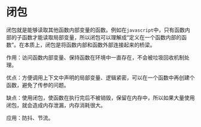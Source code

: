 # 闭包

闭包就是能够读取其他函数内部变量的函数。例如在`javascript`中，只有函数内部的子函数才能读取局部变量，所以闭包可以理解成“定义在一个函数内部的函数”。在本质上，闭包是将函数内部和函数外部连接起来的桥梁。

作用：访问函数内部变量、保持函数在环境中一直存在，不会被垃圾回收机制处理。

优点：方便调用上下文中声明的局部变量、逻辑紧密，可以在一个函数中再创建个函数，避免了传参的问题。

缺点：使用闭包，使函数在执行完后不被销毁，保留在内存中，所以如果大量使用闭包，就会造成内存泄漏，内存消耗很大。

应用：防抖、节流。
